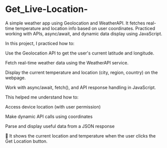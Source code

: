 # Get_Live-Location-
A simple weather app using Geolocation and WeatherAPI. It fetches real-time temperature and location info based on user coordinates. Practiced working with APIs, async/await, and dynamic data display using JavaScript.


In this project, I practiced how to:

Use the Geolocation API to get the user's current latitude and longitude.

Fetch real-time weather data using the WeatherAPI service.

Display the current temperature and location (city, region, country) on the webpage.

Work with async/await, fetch(), and API response handling in JavaScript.

This helped me understand how to:

Access device location (with user permission)

Make dynamic API calls using coordinates

Parse and display useful data from a JSON response

📍 It shows the current location and temperature when the user clicks the Get Location button.
